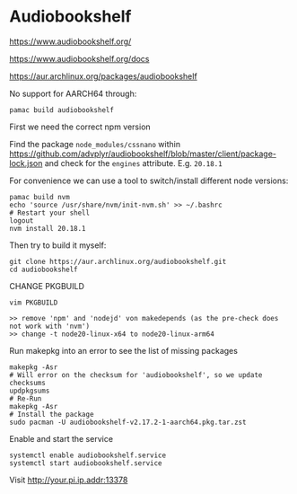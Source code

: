 # Audiobookshelf

https://www.audiobookshelf.org/

https://www.audiobookshelf.org/docs

https://aur.archlinux.org/packages/audiobookshelf

No support for AARCH64 through:

    pamac build audiobookshelf

First we need the correct npm version

Find the package `node_modules/cssnano` within https://github.com/advplyr/audiobookshelf/blob/master/client/package-lock.json and check for the `engines` attribute. E.g. `20.18.1`

For convenience we can use a tool to switch/install different node versions:

    pamac build nvm
    echo 'source /usr/share/nvm/init-nvm.sh' >> ~/.bashrc
    # Restart your shell
    logout
    nvm install 20.18.1

Then try to build it myself:

    git clone https://aur.archlinux.org/audiobookshelf.git
    cd audiobookshelf

CHANGE PKGBUILD

    vim PKGBUILD

    >> remove 'npm' and 'nodejd' von makedepends (as the pre-check does not work with 'nvm')
    >> change -t node20-linux-x64 to node20-linux-arm64

Run makepkg into an error to see the list of missing packages

    makepkg -Asr
    # Will error on the checksum for 'audiobookshelf', so we update checksums
    updpkgsums
    # Re-Run
    makepkg -Asr
    # Install the package
    sudo pacman -U audiobookshelf-v2.17.2-1-aarch64.pkg.tar.zst

Enable and start the service

    systemctl enable audiobookshelf.service
    systemctl start audiobookshelf.service

Visit http://your.pi.ip.addr:13378
